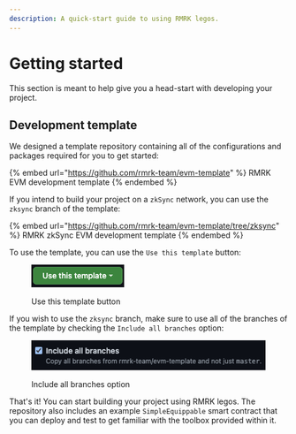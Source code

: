```yaml
---
description: A quick-start guide to using RMRK legos.
---
```


# Getting started

This section is meant to help give you a head-start with developing your project.

## Development template

We designed a template repository containing all of the configurations and packages required for you to get started:

{% embed url="https://github.com/rmrk-team/evm-template" %}
RMRK EVM development template
{% endembed %}

If you intend to build your project on a `zkSync` network, you can use the `zksync` branch of the template:

{% embed url="https://github.com/rmrk-team/evm-template/tree/zksync" %}
RMRK zkSync EVM development template
{% endembed %}

To use the template, you can use the `Use this template` button:

<figure><img src="../.gitbook/assets/image.png" alt=""><figcaption><p>Use this template button</p></figcaption></figure>

If you wish to use the `zksync` branch,  make sure to use all of the branches of the template by checking the `Include all branches` option:

<figure><img src="../.gitbook/assets/image (1).png" alt=""><figcaption><p>Include all branches option</p></figcaption></figure>

That's it! You can start building your project using RMRK legos. The repository also includes an example `SimpleEquippable` smart contract that you can deploy and test to get familiar with the toolbox provided within it.

